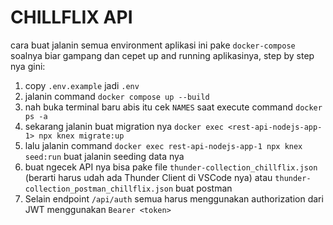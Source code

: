 # CHILLFLIX API
cara buat jalanin semua environment aplikasi ini pake `docker-compose` soalnya biar gampang dan cepet up and running aplikasinya, step by step nya gini:
  1. copy `.env.example` jadi `.env`
  2. jalanin command `docker compose up --build`
  3. nah buka terminal baru abis itu cek `NAMES` saat execute command `docker ps -a`
  4. sekarang jalanin buat migration nya `docker exec <rest-api-nodejs-app-1> npx knex migrate:up`
  5. lalu jalanin command `docker exec rest-api-nodejs-app-1 npx knex seed:run` buat jalanin seeding data nya
  6. buat ngecek API nya bisa pake file `thunder-collection_chillflix.json` (berarti harus udah ada Thunder Client di VSCode nya) atau `thunder-collection_postman_chillflix.json` buat postman
  7. Selain endpoint `/api/auth` semua harus menggunakan authorization dari JWT menggunakan `Bearer <token>`